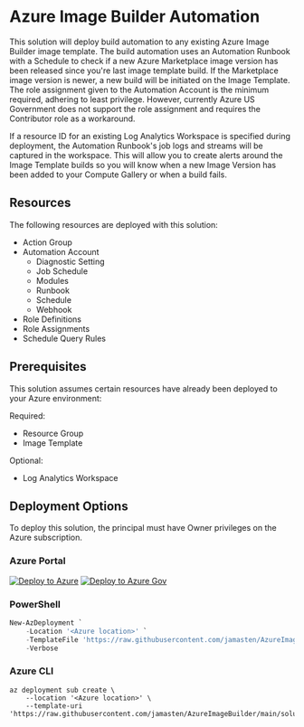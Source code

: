 # Azure Image Builder Automation

This solution will deploy build automation to any existing Azure Image Builder image template. The build automation uses an Automation Runbook with a Schedule to check if a new Azure Marketplace image version has been released since you're last image template build. If the Marketplace image version is newer, a new build will be initiated on the Image Template. The role assignment given to the Automation Account is the minimum required, adhering to least privilege. However, currently Azure US Government does not support the role assignment and requires the Contributor role as a workaround.

If a resource ID for an existing Log Analytics Workspace is specified during deployment, the Automation Runbook's job logs and streams will be captured in the workspace. This will allow you to create alerts around the Image Template builds so you will know when a new Image Version has been added to your Compute Gallery or when a build fails.

## Resources

The following resources are deployed with this solution:

- Action Group
- Automation Account
  - Diagnostic Setting
  - Job Schedule
  - Modules
  - Runbook
  - Schedule
  - Webhook
- Role Definitions
- Role Assignments
- Schedule Query Rules

## Prerequisites

This solution assumes certain resources have already been deployed to your Azure environment:

Required:

- Resource Group
- Image Template

Optional:

- Log Analytics Workspace

## Deployment Options

To deploy this solution, the principal must have Owner privileges on the Azure subscription.

### Azure Portal

[![Deploy to Azure](https://aka.ms/deploytoazurebutton)](https://portal.azure.com/#create/Microsoft.Template/uri/https%3A%2F%2Fraw.githubusercontent.com%2Fjamasten%2FAzureImageBuilder%2Fmain%2Fsolution.json)
[![Deploy to Azure Gov](https://aka.ms/deploytoazuregovbutton)](https://portal.azure.us/#create/Microsoft.Template/uri/https%3A%2F%2Fraw.githubusercontent.com%2Fjamasten%2FAzureImageBuilder%2Fmain%2Fsolution.json)

### PowerShell

````powershell
New-AzDeployment `
    -Location '<Azure location>' `
    -TemplateFile 'https://raw.githubusercontent.com/jamasten/AzureImageBuilder/main/solution.json' `
    -Verbose
````

### Azure CLI

````cli
az deployment sub create \
    --location '<Azure location>' \
    --template-uri 'https://raw.githubusercontent.com/jamasten/AzureImageBuilder/main/solution.json'
````
